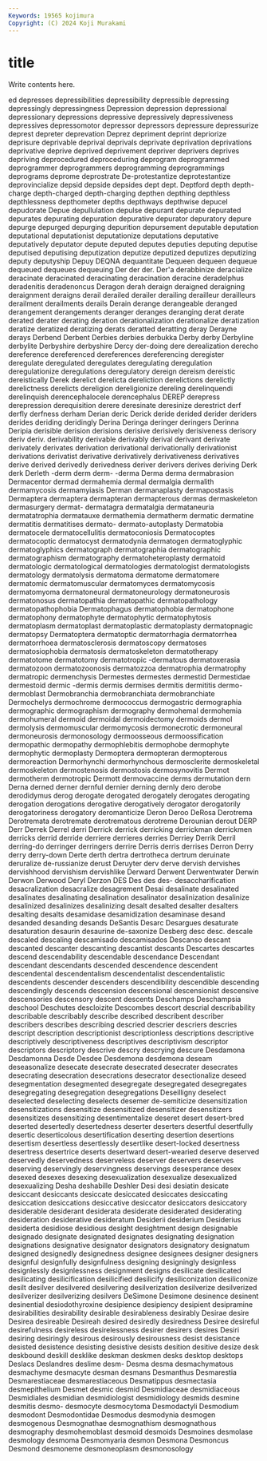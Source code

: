 ```yaml
---
Keywords: 19565 kojimura
Copyright: (C) 2024 Koji Murakami
---
```


# title

Write contents here.



ed depresses depressibilities depressibility
depressible depressing depressingly depressingness Depression depression depressional depressionary depressions depressive
depressively depressiveness depressives depressomotor depressor depressors depressure depressurize deprest depreter
deprevation Deprez depriment deprint depriorize deprisure deprivable deprival deprivals deprivate
deprivation deprivations deprivative deprive deprived deprivement depriver deprivers deprives depriving
deprocedured deproceduring deprogram deprogrammed deprogrammer deprogrammers deprogramming deprogrammings deprograms deprome
deprostrate De-protestantize deprotestantize deprovincialize depsid depside depsides dept dept. Deptford
depth depth-charge depth-charged depth-charging depthen depthing depthless depthlessness depthometer depths
depthways depthwise depucel depudorate Depue depullulation depulse depurant depurate depurated
depurates depurating depuration depurative depurator depuratory depure depurge depurged depurging
depurition depursement deputable deputation deputational deputationist deputationize deputations deputative deputatively
deputator depute deputed deputes deputies deputing deputise deputised deputising deputization
deputize deputized deputizes deputizing deputy deputyship Depuy DEQNA dequantitate Dequeen
dequeen dequeue dequeued dequeues dequeuing Der der der. Der'a derabbinize
deracialize deracinate deracinated deracinating deracination deracine deradelphus deradenitis deradenoncus Deragon
derah deraign deraigned deraigning deraignment deraigns derail derailed derailer derailing
derailleur derailleurs derailment derailments derails Derain derange derangeable deranged derangement
derangements deranger deranges deranging derat derate derated derater derating deration
derationalization derationalize deratization deratize deratized deratizing derats deratted deratting deray
Derayne derays Derbend Derbent Derbies derbies derbukka Derby derby Derbyline
derbylite Derbyshire derbyshire Dercy der-doing dere derealization derecho dereference dereferenced
dereferences dereferencing deregister deregulate deregulated deregulates deregulating deregulation deregulationize deregulations
deregulatory dereign dereism dereistic dereistically Derek derelict derelicta dereliction derelictions
derelictly derelictness derelicts dereligion dereligionize dereling derelinquendi derelinquish derencephalocele derencephalus
DEREP derepress derepression derequisition derere deresinate deresinize derestrict derf derfly
derfness derham Derian deric Derick deride derided derider deriders derides
deriding deridingly Derina Deringa deringer deringers Derinna Deripia derisible derision
derisions derisive derisively derisiveness derisory deriv deriv. derivability derivable derivably
derival derivant derivate derivately derivates derivation derivational derivationally derivationist derivations
derivatist derivative derivatively derivativeness derivatives derive derived derivedly derivedness deriver
derivers derives deriving Derk derk Derleth -derm derm derm- -derma
Derma derma dermabrasion Dermacentor dermad dermahemia dermal dermalgia dermalith dermamycosis
dermamyiasis Derman dermanaplasty dermapostasis Dermaptera dermaptera dermapteran dermapterous dermas dermaskeleton
dermasurgery dermat- dermatagra dermatalgia dermataneuria dermatatrophia dermatauxe dermathemia dermatherm dermatic
dermatine dermatitis dermatitises dermato- dermato-autoplasty Dermatobia dermatocele dermatocellulitis dermatoconiosis Dermatocoptes
dermatocoptic dermatocyst dermatodynia dermatogen dermatoglyphic dermatoglyphics dermatograph dermatographia dermatographic dermatographism
dermatography dermatoheteroplasty dermatoid dermatologic dermatological dermatologies dermatologist dermatologists dermatology dermatolysis
dermatoma dermatome dermatomere dermatomic dermatomuscular dermatomyces dermatomycosis dermatomyoma dermatoneural dermatoneurology
dermatoneurosis dermatonosus dermatopathia dermatopathic dermatopathology dermatopathophobia Dermatophagus dermatophobia dermatophone dermatophony
dermatophyte dermatophytic dermatophytosis dermatoplasm dermatoplast dermatoplastic dermatoplasty dermatopnagic dermatopsy Dermatoptera
dermatoptic dermatorrhagia dermatorrhea dermatorrhoea dermatosclerosis dermatoscopy dermatoses dermatosiophobia dermatosis dermatoskeleton
dermatotherapy dermatotome dermatotomy dermatotropic -dermatous dermatoxerasia dermatozoon dermatozoonosis dermatozzoa dermatrophia
dermatrophy dermatropic dermenchysis Dermestes dermestes dermestid Dermestidae dermestoid dermic -dermis
dermis dermises dermitis dermititis dermo- dermoblast Dermobranchia dermobranchiata dermobranchiate Dermochelys
dermochrome dermococcus dermogastric dermographia dermographic dermographism dermography dermohemal dermohemia dermohumeral
dermoid dermoidal dermoidectomy dermoids dermol dermolysis dermomuscular dermomycosis dermonecrotic dermoneural
dermoneurosis dermonosology dermoosseous dermoossification dermopathic dermopathy dermophlebitis dermophobe dermophyte dermophytic
dermoplasty Dermoptera dermopteran dermopterous dermoreaction Dermorhynchi dermorhynchous dermosclerite dermoskeletal dermoskeleton
dermostenosis dermostosis dermosynovitis Dermot dermotherm dermotropic Dermott dermovaccine derms dermutation
dern Derna derned derner dernful dernier derning dernly dero derobe
derodidymus derog derogate derogated derogately derogates derogating derogation derogations derogative
derogatively derogator derogatorily derogatoriness derogatory deromanticize Deron Deroo DeRosa Derotrema
Derotremata derotremate derotrematous derotreme Derounian derout DERP Derr Derrek Derrel
derri Derrick derrick derricking derrickman derrickmen derricks derrid derride derriere
derrieres derries Derriey Derrik Derril derring-do derringer derringers derrire Derris
derris derrises Derron Derry derry derry-down Derte derth dertra dertrotheca
dertrum deruinate deruralize de-russianize derust Deruyter derv derve dervish dervishes
dervishhood dervishism dervishlike Derward Derwent Derwentwater Derwin Derwon Derwood Deryl
Derzon DES Des des des- desaccharification desacralization desacralize desagrement Desai
desalinate desalinated desalinates desalinating desalination desalinator desalinization desalinize desalinized desalinizes
desalinizing desalt desalted desalter desalters desalting desalts desamidase desamidization desaminase
desand desanded desanding desands DeSantis Desarc Desargues desaturate desaturation desaurin
desaurine de-saxonize Desberg desc desc. descale descaled descaling descamisado descamisados
Descanso descant descanted descanter descanting descantist descants Descartes descartes descend
descendability descendable descendance Descendant descendant descendants descended descendence descendent descendental
descendentalism descendentalist descendentalistic descendents descender descenders descendibility descendible descending descendingly
descends descension descensional descensionist descensive descensories descensory descent descents Deschamps
Deschampsia deschool Deschutes descloizite Descombes descort descrial describability describable describably
describe described describent describer describers describes describing descried descrier descriers
descries descript description descriptionist descriptionless descriptions descriptive descriptively descriptiveness descriptives
descriptivism descriptor descriptors descriptory descrive descry descrying descure Desdamona Desdamonna
Desde Desdee Desdemona desdemona deseam deseasonalize desecate desecrate desecrated desecrater
desecrates desecrating desecration desecrations desecrator desectionalize deseed desegmentation desegmented desegregate
desegregated desegregates desegregating desegregation desegregations Deseilligny deselect deselected deselecting deselects
desemer de-semiticize desensitization desensitizations desensitize desensitized desensitizer desensitizers desensitizes desensitizing
desentimentalize deseret desert desert-bred deserted desertedly desertedness deserter deserters desertful
desertfully desertic deserticolous desertification deserting desertion desertions desertism desertless desertlessly
desertlike desert-locked desertness desertress desertrice deserts desertward desert-wearied deserve deserved
deservedly deservedness deserveless deserver deservers deserves deserving deservingly deservingness deservings
desesperance desex desexed desexes desexing desexualization desexualize desexualized desexualizing Desha
deshabille Deshler Desi desi desiatin desicate desiccant desiccants desiccate desiccated
desiccates desiccating desiccation desiccations desiccative desiccator desiccators desiccatory desiderable desiderant
desiderata desiderate desiderated desiderating desideration desiderative desideratum Desiderii desiderium Desiderius
desiderta desidiose desidious desight desightment design designable designado designate designated
designates designating designation designations designative designator designators designatory designatum designed
designedly designedness designee designees designer designers designful designfully designfulness designing
designingly designless designlessly designlessness designment designs desilicate desilicated desilicating desilicification
desilicified desilicify desiliconization desiliconize desilt desilver desilvered desilvering desilverization desilverize
desilverized desilverizer desilverizing desilvers DeSimone Desimone desinence desinent desinential desiodothyroxine
desipience desipiency desipient desipramine desirabilities desirability desirable desirableness desirably Desirae
desire Desirea desireable Desireah desired desiredly desiredness Desiree desireful desirefulness
desireless desirelessness desirer desirers desires Desiri desiring desiringly desirous desirously
desirousness desist desistance desisted desistence desisting desistive desists desition desitive
desize desk deskbound deskill desklike deskman deskmen desks desktop desktops
Deslacs Deslandres deslime desm- Desma desma desmachymatous desmachyme desmacyte desman
desmans Desmanthus Desmarestia Desmarestiaceae desmarestiaceous Desmatippus desmectasia desmepithelium Desmet desmic
desmid Desmidiaceae desmidiaceous Desmidiales desmidian desmidiologist desmidiology desmids desmine desmitis
desmo- desmocyte desmocytoma Desmodactyli Desmodium desmodont Desmodontidae Desmodus desmodynia desmogen
desmogenous Desmognathae desmognathism desmognathous desmography desmohemoblast desmoid desmoids Desmoines desmolase
desmology desmoma Desmomyaria desmon Desmona Desmoncus Desmond desmoneme desmoneoplasm desmonosology
